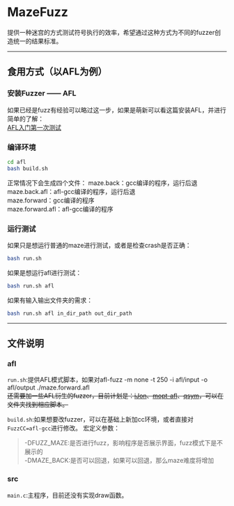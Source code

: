 # MazeFuzz
提供一种迷宫的方式测试符号执行的效率，希望通过这种方式为不同的fuzzer创造统一的结果标准。  

------
## 食用方式（以AFL为例）
### 安装Fuzzer —— AFL
如果已经是fuzz有经验可以略过这一步，如果是萌新可以看这篇安装AFL，并进行简单的了解：  
[AFL入门第一次测试](https://www.cnblogs.com/wayne-tao/p/11739420.html)   

### 编译环境  
```bash
cd afl
bash build.sh
```
正常情况下会生成四个文件：
maze.back：gcc编译的程序，运行后退  
maze.back.afl：afl-gcc编译的程序，运行后退  
maze.forward：gcc编译的程序  
maze.forward.afl：afl-gcc编译的程序  

### 运行测试
如果只是想运行普通的maze进行测试，或者是检查crash是否正确：  
```bash
bash run.sh
```
如果是想运行afl进行测试：  
```bash
bash run.sh afl
```
如果有输入输出文件夹的需求：
```bash
bash run.sh afl in_dir_path out_dir_path
```

------
## 文件说明
### afl
`run.sh`:提供AFL模式脚本，如果对afl-fuzz -m none -t 250 -i afl/input -o afl/output ./maze.forward.afl  
~~还需要加一些AFL衍生的fuzzer，目前计划是：[iJon]()、[mopt-afl]()、[qsym]()，可以在文件夹找到相应脚本。~~  

`build.sh`:如果想要改fuzzer，可以在基础上新加cc环境，或者直接对`FuzzCC=afl-gcc`进行修改。
宏定义参数：  
>-DFUZZ_MAZE:是否进行fuzz，影响程序是否展示界面，fuzz模式下是不展示的  
>-DMAZE_BACK:是否可以回退，如果可以回退，那么maze难度将增加  

### src
`main.c`:主程序，目前还没有实现draw函数。

